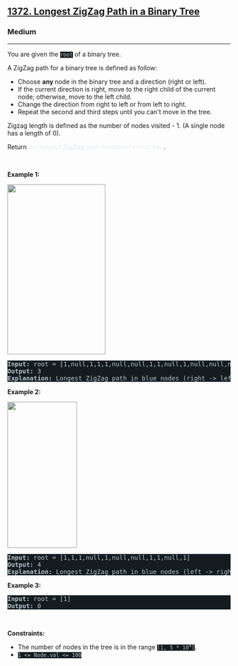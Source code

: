 <h2><a href="https://leetcode.com/problems/longest-zigzag-path-in-a-binary-tree/">1372. Longest ZigZag Path in a Binary Tree</a></h2><h3>Medium</h3><hr><div><p>You are given the <code style="background-color: rgb(20, 28, 32) !important; color: rgb(183, 198, 205) !important;">root</code> of a binary tree.</p>

<p>A ZigZag path for a binary tree is defined as follow:</p>

<ul>
	<li>Choose <strong>any </strong>node in the binary tree and a direction (right or left).</li>
	<li>If the current direction is right, move to the right child of the current node; otherwise, move to the left child.</li>
	<li>Change the direction from right to left or from left to right.</li>
	<li>Repeat the second and third steps until you can't move in the tree.</li>
</ul>

<p>Zigzag length is defined as the number of nodes visited - 1. (A single node has a length of 0).</p>

<p>Return <em style="color: rgb(234, 238, 241) !important;">the longest <strong>ZigZag</strong> path contained in that tree</em>.</p>

<p>&nbsp;</p>
<p><strong class="example">Example 1:</strong></p>
<img alt="" src="https://assets.leetcode.com/uploads/2020/01/22/sample_1_1702.png" style="width: 221px; height: 383px; filter: saturate(0.9) brightness(0.8);">
<pre style="background-color: rgb(20, 28, 32) !important; color: rgb(182, 198, 206) !important;"><strong>Input:</strong> root = [1,null,1,1,1,null,null,1,1,null,1,null,null,null,1,null,1]
<strong>Output:</strong> 3
<strong>Explanation:</strong> Longest ZigZag path in blue nodes (right -&gt; left -&gt; right).
</pre>

<p><strong class="example">Example 2:</strong></p>
<img alt="" src="https://assets.leetcode.com/uploads/2020/01/22/sample_2_1702.png" style="width: 157px; height: 329px; filter: saturate(0.9) brightness(0.8);">
<pre style="background-color: rgb(20, 28, 32) !important; color: rgb(182, 198, 206) !important;"><strong>Input:</strong> root = [1,1,1,null,1,null,null,1,1,null,1]
<strong>Output:</strong> 4
<strong>Explanation:</strong> Longest ZigZag path in blue nodes (left -&gt; right -&gt; left -&gt; right).
</pre>

<p><strong class="example">Example 3:</strong></p>

<pre style="background-color: rgb(20, 28, 32) !important; color: rgb(182, 198, 206) !important;"><strong>Input:</strong> root = [1]
<strong>Output:</strong> 0
</pre>

<p>&nbsp;</p>
<p><strong>Constraints:</strong></p>

<ul>
	<li>The number of nodes in the tree is in the range <code style="background-color: rgb(20, 28, 32) !important; color: rgb(183, 198, 205) !important;">[1, 5 * 10<sup>4</sup>]</code>.</li>
	<li><code style="background-color: rgb(20, 28, 32) !important; color: rgb(183, 198, 205) !important;">1 &lt;= Node.val &lt;= 100</code></li>
</ul>
</div>